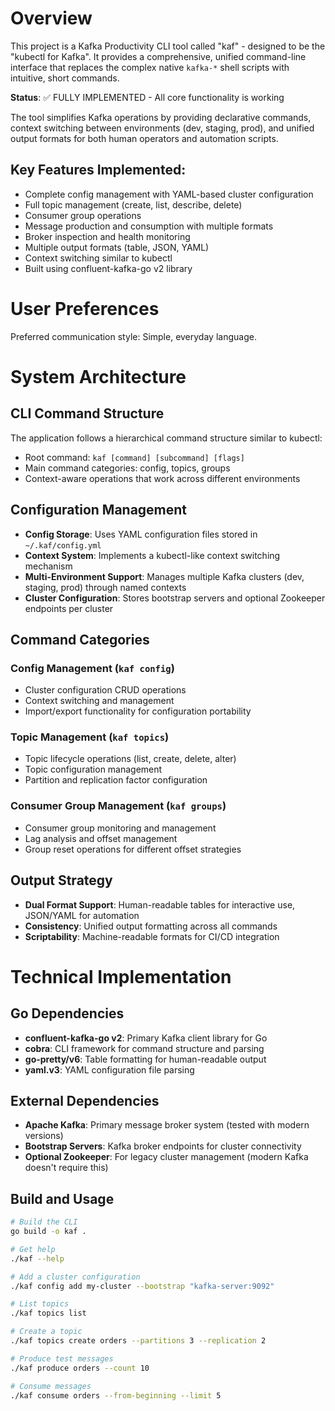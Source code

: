 # Overview

This project is a Kafka Productivity CLI tool called "kaf" - designed to be the "kubectl for Kafka". It provides a comprehensive, unified command-line interface that replaces the complex native `kafka-*` shell scripts with intuitive, short commands.

**Status**: ✅ FULLY IMPLEMENTED - All core functionality is working

The tool simplifies Kafka operations by providing declarative commands, context switching between environments (dev, staging, prod), and unified output formats for both human operators and automation scripts.

## Key Features Implemented:
- Complete config management with YAML-based cluster configuration
- Full topic management (create, list, describe, delete)
- Consumer group operations
- Message production and consumption with multiple formats
- Broker inspection and health monitoring  
- Multiple output formats (table, JSON, YAML)
- Context switching similar to kubectl
- Built using confluent-kafka-go v2 library

# User Preferences

Preferred communication style: Simple, everyday language.

# System Architecture

## CLI Command Structure
The application follows a hierarchical command structure similar to kubectl:
- Root command: `kaf [command] [subcommand] [flags]`
- Main command categories: config, topics, groups
- Context-aware operations that work across different environments

## Configuration Management
- **Config Storage**: Uses YAML configuration files stored in `~/.kaf/config.yml`
- **Context System**: Implements a kubectl-like context switching mechanism
- **Multi-Environment Support**: Manages multiple Kafka clusters (dev, staging, prod) through named contexts
- **Cluster Configuration**: Stores bootstrap servers and optional Zookeeper endpoints per cluster

## Command Categories

### Config Management (`kaf config`)
- Cluster configuration CRUD operations
- Context switching and management
- Import/export functionality for configuration portability

### Topic Management (`kaf topics`) 
- Topic lifecycle operations (list, create, delete, alter)
- Topic configuration management
- Partition and replication factor configuration

### Consumer Group Management (`kaf groups`)
- Consumer group monitoring and management
- Lag analysis and offset management
- Group reset operations for different offset strategies

## Output Strategy
- **Dual Format Support**: Human-readable tables for interactive use, JSON/YAML for automation
- **Consistency**: Unified output formatting across all commands
- **Scriptability**: Machine-readable formats for CI/CD integration

# Technical Implementation

## Go Dependencies
- **confluent-kafka-go v2**: Primary Kafka client library for Go
- **cobra**: CLI framework for command structure and parsing
- **go-pretty/v6**: Table formatting for human-readable output
- **yaml.v3**: YAML configuration file parsing

## External Dependencies
- **Apache Kafka**: Primary message broker system (tested with modern versions)
- **Bootstrap Servers**: Kafka broker endpoints for cluster connectivity
- **Optional Zookeeper**: For legacy cluster management (modern Kafka doesn't require this)

## Build and Usage
```bash
# Build the CLI
go build -o kaf .

# Get help
./kaf --help

# Add a cluster configuration
./kaf config add my-cluster --bootstrap "kafka-server:9092"

# List topics
./kaf topics list

# Create a topic
./kaf topics create orders --partitions 3 --replication 2

# Produce test messages
./kaf produce orders --count 10

# Consume messages
./kaf consume orders --from-beginning --limit 5
```